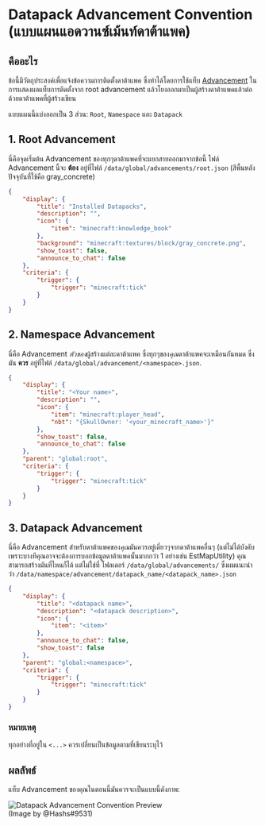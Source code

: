 # Datapack Advancement Convention (แบบแผนแอดวานซ์เม้นท์ดาต้าแพค)

## คืออะไร

ข้อนี้มีวัตถุประสงค์เพื่อแจ้งข้อความการติดตั้งดาต้าแพค ซึ่งทำได้โดยการใช้แท็บ [Advancement](https://minecraft.gamepedia.com/Advancements) ในการแสดงผลแท็บการติดตั้งจาก root advancement แล้วโยงออกมาเป็นผู้สร้างดาต้าแพคแล้วต่อด้วยดาต้าแพคที่ผู้สร้างเขียน

แบบแผนนี้แบ่งออกเป็น 3 ส่วน: `Root`, `Namespace` และ `Datapack`

## 1. Root Advancement

นี่คือจุดเริ่มต้น Advancement ของทุกๆดาต้าแพคที่จะแยกสายออกมาจากข้อนี้ ไฟล์ Advancement นี้จะ **ต้อง** อยู่ที่ไฟล์ `/data/global/advancements/root.json` (สีพื้นหลังปัจจุบันที่ใช้คือ gray_concrete)

```json
{
    "display": {
        "title": "Installed Datapacks",
        "description": "",
        "icon": {
            "item": "minecraft:knowledge_book"
        },
        "background": "minecraft:textures/block/gray_concrete.png",
        "show_toast": false,
        "announce_to_chat": false
    },
    "criteria": {
        "trigger": {
            "trigger": "minecraft:tick"
        }
    }
}
```

## 2. Namespace Advancement

นี่คือ Advancement *หัวของ*ผู้สร้างแต่ละดาต้าแพค ซึ่งทุกๆของ*คุณ*ดาต้าแพคจะเหมือนกันหมด ซึ่งมัน **ควร** อยู่ที่ไฟล์ `/data/global/advancement/<namespace>.json`.

```json
{
    "display": {
        "title": "<Your name>",
        "description": "",
        "icon": {
            "item": "minecraft:player_head",
            "nbt": "{SkullOwner: '<your_minecraft_name>'}"
        },
        "show_toast": false,
        "announce_to_chat": false
    },
    "parent": "global:root",
    "criteria": {
        "trigger": {
            "trigger": "minecraft:tick"
        }
    }
}
```

## 3. Datapack Advancement

นี่คือ Advancement สำหรับดาต้าแพคของ*คุณ*มันควรอยู่เดี่ยวๆจากดาต้าแพคอื่นๆ (แต่ไม่ได้บังคับเพราะบางทีคุณอาจจะต้องการบอกข้อมูลดาต้าแพคนั้นมากกว่า 1 อย่างเช่น EstMapUtility) คุณสามารถสร้างมันที่ไหนก็ได้ แต่ไม่ใช่ที่ โฟลเดอร์ `/data/global/advancements/` ซึ่งผมแนะนำว่า `/data/namespace/advancement/datapack_name/<datapack_name>.json`

```json
{
    "display": {
        "title": "<datapack name>",
        "description": "<datapack description>",
        "icon": {
            "item": "<item>"
        },
        "announce_to_chat": false,
        "show_toast": false
    },
    "parent": "global:<namespace>",
    "criteria": {
        "trigger": {
            "trigger": "minecraft:tick"
        }
    }
}
```

### หมายเหตุ

ทุกอย่างที่อยู่ใน `<...>` ควรเปลี่ยนเป็นข้อมูลตามที่เขียนระบุไว้

## ผลลัพธ์

แท็บ Advancement ของคุณในตอนนี้มันควรจะเป็นแบบนี้ดังภาพ:

![Datapack Advancement Convention Preview](https://i.imgur.com/6bzBBr1.png)  
(Image by @Hashs#9531)
